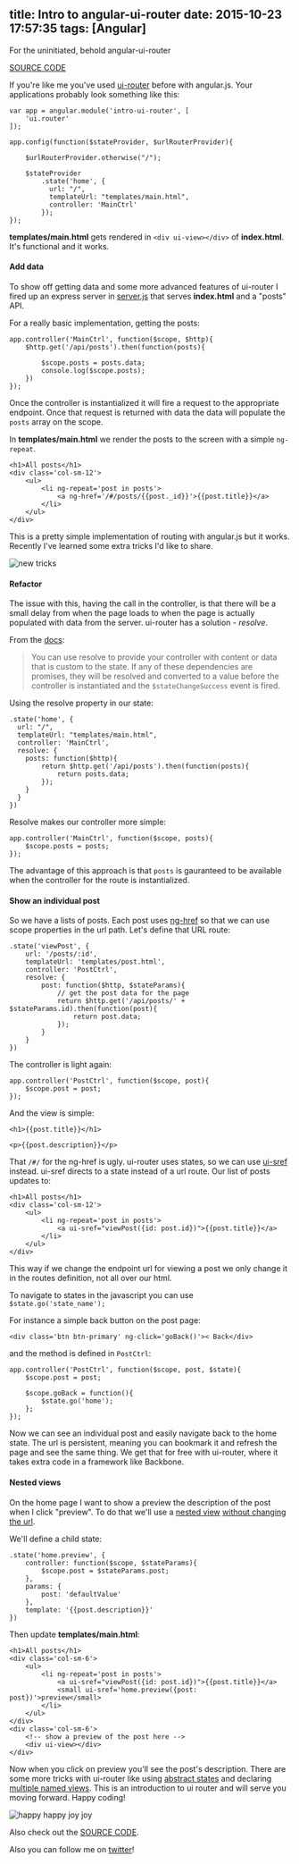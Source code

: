 title: Intro to angular-ui-router
date: 2015-10-23 17:57:35
tags: [Angular]
---

For the uninitiated, behold angular-ui-router
<!-- more -->

[SOURCE CODE](https://github.com/jasonshark/intro-to-ui-router)

If you're like me you've used [ui-router](https://github.com/angular-ui/ui-router/) before with angular.js. Your applications probably look something like this:

```
var app = angular.module('intro-ui-router', [
	'ui.router'
]);

app.config(function($stateProvider, $urlRouterProvider){

	$urlRouterProvider.otherwise("/");

	$stateProvider
	    .state('home', {
	      url: "/",
	      templateUrl: "templates/main.html",
	      controller: 'MainCtrl'
	    });
});
```

**templates/main.html** gets rendered in `<div ui-view></div>` of **index.html**. It's functional and it works.

#### Add data

To show off getting data and some more advanced features of ui-router I fired up an express server in [server.js](https://github.com/jasonshark/intro-to-ui-router/blob/master/server.js) that serves **index.html** and a "posts" API.

For a really basic implementation, getting the posts:

```
app.controller('MainCtrl', function($scope, $http){
	$http.get('/api/posts').then(function(posts){
		
		$scope.posts = posts.data;
		console.log($scope.posts);
	})
});
```

Once the controller is instantialized it will fire a request to the appropriate endpoint. Once that request is returned with data the data will populate the `posts` array on the scope.

In **templates/main.html** we render the posts to the screen with a simple `ng-repeat`.

```
<h1>All posts</h1>
<div class='col-sm-12'>
	<ul>
		<li ng-repeat='post in posts'>
			<a ng-href='/#/posts/{{post._id}}'>{{post.title}}</a>
		</li>
	</ul>
</div>
```

This is a pretty simple implementation of routing with angular.js but it works. Recently I've learned some extra tricks I'd like to share.

![new tricks](http://media.giphy.com/media/uJG2A0WvErkGY/giphy.gif)

#### Refactor
The issue with this, having the call in the controller, is that there will be a small delay from when the page loads to when the page is actually populated with data from the server. ui-router has a solution - *resolve*.

From the [docs](https://github.com/angular-ui/ui-router/wiki):

> You can use resolve to provide your controller with content or data that is custom to the state. If any of these dependencies are promises, they will be resolved and converted to a value before the controller is instantiated and the `$stateChangeSuccess` event is fired.

Using the resolve property in our state:

```
.state('home', {
  url: "/",
  templateUrl: "templates/main.html",
  controller: 'MainCtrl',
  resolve: {
  	posts: function($http){
  		return $http.get('/api/posts').then(function(posts){
			return posts.data;
		});
  	}
  }
})
```

Resolve makes our controller more simple:

```
app.controller('MainCtrl', function($scope, posts){
	$scope.posts = posts;
});
```

The advantage of this approach is that `posts` is gauranteed to be available when the controller for the route is instantialized.

#### Show an individual post

So we have a lists of posts. Each post uses [ng-href](https://docs.angularjs.org/api/ng/directive/ngHref) so that we can use scope properties in the url path. Let's define that URL route:

```
.state('viewPost', {
	url: '/posts/:id',
	templateUrl: 'templates/post.html',
	controller: 'PostCtrl',
	resolve: {
		post: function($http, $stateParams){
			// get the post data for the page
			return $http.get('/api/posts/' + $stateParams.id).then(function(post){
				return post.data;
			});
		}
	}
})
```

The controller is light again:

```
app.controller('PostCtrl', function($scope, post){
	$scope.post = post;
});
```

And the view is simple:

```
<h1>{{post.title}}</h1>

<p>{{post.description}}</p>
```


That `/#/` for the ng-href is ugly. ui-router uses states, so we can use [ui-sref](https://github.com/angular-ui/ui-router/wiki/Quick-Reference#ui-sref) instead. ui-sref directs to a state instead of a url route. Our list of posts updates to:

```
<h1>All posts</h1>
<div class='col-sm-12'>
	<ul>
		<li ng-repeat='post in posts'>
			<a ui-sref="viewPost({id: post.id})">{{post.title}}</a>
		</li>
	</ul>
</div>
```

This way if we change the endpoint url for viewing a post we only change it in the routes definition, not all over our html.

To navigate to states in the javascript you can use `$state.go('state_name');`

For instance a simple back button on the post page:

`<div class='btn btn-primary' ng-click='goBack()'>< Back</div>`

and the method is defined in `PostCtrl`:

```
app.controller('PostCtrl', function($scope, post, $state){
	$scope.post = post;

	$scope.goBack = function(){
		$state.go('home');
	};
});
```

Now we can see an individual post and easily navigate back to the home state. The url is persistent, meaning you can bookmark it and refresh the page and see the same thing. We get that for free with ui-router, where it takes extra code in a framework like Backbone.

#### Nested views

On the home page I want to show a preview the description of the post when I click "preview". To do that we'll use a [nested view](https://github.com/angular-ui/ui-router/wiki/Nested-States-%26-Nested-Views) [without changing the url](http://stackoverflow.com/a/28248244/2031033).

We'll define a child state:

```
.state('home.preview', {
	controller: function($scope, $stateParams){
		$scope.post = $stateParams.post;
	},
	params: {
		post: 'defaultValue'
	},
	template: '{{post.description}}'
})
```

Then update **templates/main.html**:

```
<h1>All posts</h1>
<div class='col-sm-6'>
	<ul>
		<li ng-repeat='post in posts'>
			<a ui-sref="viewPost({id: post.id})">{{post.title}}</a>
			<small ui-sref='home.preview({post: post})'>preview</small>
		</li>
	</ul>
</div>
<div class='col-sm-6'>
	<!-- show a preview of the post here -->
	<div ui-view></div>
</div>
```

Now when you click on preview you'll see the post's description. There are some more tricks with ui-router like using [abstract states](https://github.com/angular-ui/ui-router/wiki/Nested-States-%26-Nested-Views#abstract-states) and declaring [multiple named views](https://github.com/angular-ui/ui-router/wiki/Multiple-Named-Views). This is an introduction to ui router and will serve you moving forward. Happy coding!

![happy happy joy joy](http://media2.giphy.com/media/33UbGsRWIZhkc/giphy.gif)

Also check out the [SOURCE CODE](https://github.com/jasonshark/intro-to-ui-router).

Also you can follow me on [twitter](https://twitter.com/cleechtech)!
